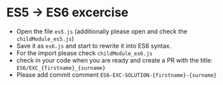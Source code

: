 # ES5 -> ES6 excercise

* Open the file `es5.js`
  (additionally please open and check the `childModule_es5.js`)
* Save it as `es6.js` and start to rewrite it into ES6 syntax.
* For the import please check `childModule_es6.js`
* check in your code when you are ready and create a PR with the title: `ES6/EXC_{firstname}_{surname}`
* Please add commit comment `ES6-EXC-SOLUTION-{firstname}-{surname}`

